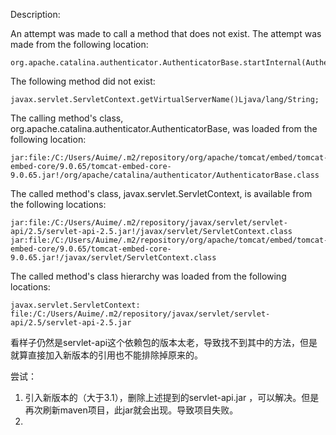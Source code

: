 Description:

An attempt was made to call a method that does not exist. The attempt was made from the following location:

    org.apache.catalina.authenticator.AuthenticatorBase.startInternal(AuthenticatorBase.java:1319)

The following method did not exist:

    javax.servlet.ServletContext.getVirtualServerName()Ljava/lang/String;

The calling method's class, org.apache.catalina.authenticator.AuthenticatorBase, was loaded from the following location:

    jar:file:/C:/Users/Auime/.m2/repository/org/apache/tomcat/embed/tomcat-embed-core/9.0.65/tomcat-embed-core-9.0.65.jar!/org/apache/catalina/authenticator/AuthenticatorBase.class

The called method's class, javax.servlet.ServletContext, is available from the following locations:

    jar:file:/C:/Users/Auime/.m2/repository/javax/servlet/servlet-api/2.5/servlet-api-2.5.jar!/javax/servlet/ServletContext.class
    jar:file:/C:/Users/Auime/.m2/repository/org/apache/tomcat/embed/tomcat-embed-core/9.0.65/tomcat-embed-core-9.0.65.jar!/javax/servlet/ServletContext.class

The called method's class hierarchy was loaded from the following locations:

    javax.servlet.ServletContext: file:/C:/Users/Auime/.m2/repository/javax/servlet/servlet-api/2.5/servlet-api-2.5.jar


看样子仍然是servlet-api这个依赖包的版本太老，导致找不到其中的方法，但是就算直接加入新版本的引用也不能排除掉原来的。

尝试：
1. 引入新版本的（大于3.1），删除上述提到的servlet-api.jar ，可以解决。但是再次刷新maven项目，此jar就会出现。导致项目失败。
2. 